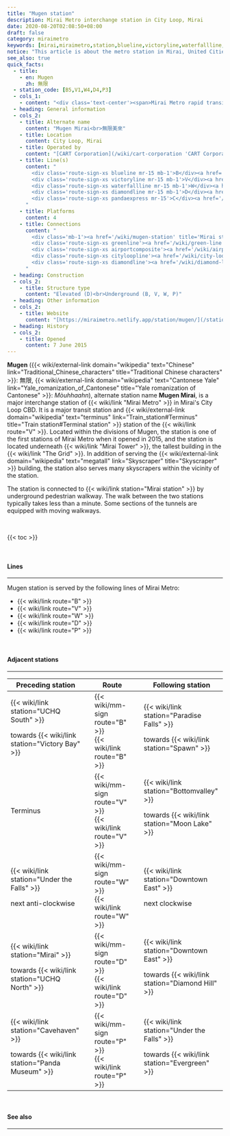 ```yaml
---
title: "Mugen station"
description: Mirai Metro interchange station in City Loop, Mirai
date: 2020-08-20T02:08:50+08:00
draft: false
category: miraimetro
keywords: [mirai,miraimetro,station,blueline,victoryline,waterfallline,diamondline,pandaexpress]
notice: "This article is about the metro station in Mirai, United Cities. For the similarly named MRR station, see [Mugen Mirai station](/wiki/mugen-mirai-station 'Mugen Mirai station'). For the nearby connected station, see [Mirai station](/wiki/mirai-station 'Mirai station')."
see_also: true
quick_facts:
  - title:
    - en: Mugen
      zh: 無限
  - station_code: [B5,V1,W4,D4,P3]
  - cols_1:
    - content: "<div class='text-center'><span>Mirai Metro rapid transit station</span></div>"
  - heading: General information
  - cols_2:
    - title: Alternate name
      content: "Mugen Mirai<br>無限美來"
    - title: Location
      content: City Loop, Mirai
    - title: Operated by
      content: "[CART Corporation](/wiki/cart-corporation 'CART Corporation')"
    - title: Line(s)
      content: "
        <div class='route-sign-xs blueline mr-15 mb-1'>B</div><a href='/wiki/blue-line' title='Blue Line'>Blue Line</a><br>
        <div class='route-sign-xs victoryline mr-15 mb-1'>V</div><a href='/wiki/victory-line' title='Victory Line'>Victory Line</a><br>
        <div class='route-sign-xs waterfallline mr-15 mb-1'>W</div><a href='/wiki/waterfall-line' title='Waterfall Line'>Waterfall Line</a><br>
        <div class='route-sign-xs diamondline mr-15 mb-1'>D</div><a href='/wiki/diamond-line' title='Diamond Line'>Diamond Line</a><br>
        <div class='route-sign-xs pandaexpress mr-15'>C</div><a href='/wiki/panda-express' title='City Loop Line'>Panda Express</a>
      "
    - title: Platforms
      content: 4
    - title: Connections
      content: "
        <div class='mb-1'><a href='/wiki/mugen-station' title='Mirai station'>Mirai</a></div>
        <div class='route-sign-xs greenline'><a href='/wiki/green-line' title='Green Line' class='text-reset text-decoration-none'>G</a></div>
        <div class='route-sign-xs airportcomposite'><a href='/wiki/airport-line' title='Airport Line' class='text-reset text-decoration-none'>A</a></div>
        <div class='route-sign-xs cityloopline'><a href='/wiki/city-loop-line' title='City Loop Line' class='text-reset text-decoration-none'>C</a></div>
        <div class='route-sign-xs diamondline'><a href='/wiki/diamond-line' title='Diamond Line' class='text-reset text-decoration-none'>D</a></div>
      "
  - heading: Construction
  - cols_2:
    - title: Structure type
      content: "Elevated (D)<br>Underground (B, V, W, P)"
  - heading: Other information
  - cols_2:
    - title: Website
      content: "[https://miraimetro.netlify.app/station/mugen/](/station/mugen)"
  - heading: History
  - cols_2:
    - title: Opened
      content: 7 June 2015
---
```


**Mugen** ({{< wiki/external-link domain="wikipedia" text="Chinese" link="Traditional_Chinese_characters" title="Traditional Chinese characters" >}}: 無限, {{< wiki/external-link domain="wikipedia" text="Cantonese Yale" link="Yale_romanization_of_Cantonese" title="Yale romanization of Cantonese" >}}: *Mòuhhaahn*), alternate station name **Mugen Mirai**, is a major interchange station of {{< wiki/link "Mirai Metro" >}} in Mirai's City Loop CBD. It is a major transit station and {{< wiki/external-link domain="wikipedia" text="terminus" link="Train_station#Terminus" title="Train station#Terminal station" >}} station of the {{< wiki/link route="V" >}}. Located within the divisions of Mugen, the station is one of the first stations of Mirai Metro when it opened in 2015, and the station is located underneath {{< wiki/link "Mirai Tower" >}}, the tallest building in the {{< wiki/link "The Grid" >}}. In addition of serving the {{< wiki/external-link domain="wikipedia" text="megatall" link="Skyscraper" title="Skyscraper" >}} building, the station also serves many skyscrapers within the vicinity of the station.

The station is connected to {{< wiki/link station="Mirai station" >}} by underground pedestrian walkway. The walk between the two stations typically takes less than a minute. Some sections of the tunnels are equipped with moving walkways.

<br>

{{< toc >}}

<br>

<!-- #### Transport connection

---

&nbsp;&nbsp;&nbsp;&nbsp;*Main article: {{< wiki/link station="Mugen Mirai" >}}*

The Mugen station is connecting to

<br> -->

#### Lines

---

Mugen station is served by the following lines of Mirai Metro:

- {{< wiki/link route="B" >}}
- {{< wiki/link route="V" >}}
- {{< wiki/link route="W" >}}
- {{< wiki/link route="D" >}}
- {{< wiki/link route="P" >}}

<br>

#### Adjacent stations

---

<div class="table-responsive">
  <table class="table table-bordered table-600 text-center">
    <thead class="thead-light">
      <tr>
        <th class="w-35">Preceding station</th>
        <th colspan="3">Route</th>
        <th class="w-35">Following station</th>
      </tr>
    </thead>
    <tbody>
      <tr>
        <td>
          {{< wiki/link station="UCHQ South" >}}
          <p class="small font-italic mb-0">towards {{< wiki/link station="Victory Bay" >}}</p>
        </td>
        <td class="blueline"></td>
        <td class="w-30">
          <div class="mb-05">
            {{< wiki/mm-sign route="B" >}}
          </div>
          {{< wiki/link route="B" >}}
        </td>
        <td class="blueline"></td>
        <td>
          {{< wiki/link station="Paradise Falls" >}}
          <p class="small font-italic mb-0">towards {{< wiki/link station="Spawn" >}}</p>
        </td>
      </tr>
      <tr>
        <td class="font-italic">Terminus</td>
        <td class="victoryline"></td>
        <td>
          <div class="mb-05">
            {{< wiki/mm-sign route="V" >}}
          </div>
          {{< wiki/link route="V" >}}
        </td>
        <td class="victoryline"></td>
        <td>
          {{< wiki/link station="Bottomvalley" >}}
          <p class="small font-italic mb-0">towards {{< wiki/link station="Moon Lake" >}}</p>
        </td>
      </tr>
      <tr>
        <td>
          {{< wiki/link station="Under the Falls" >}}
          <p class="small font-italic mb-0">next anti-clockwise</p>
        </td>
        <td class="waterfallline"></td>
        <td>
          <div class="mb-05">
            {{< wiki/mm-sign route="W" >}}
          </div>
          {{< wiki/link route="W" >}}
        </td>
        <td class="waterfallline"></td>
        <td>
          {{< wiki/link station="Downtown East" >}}
          <p class="small font-italic mb-0">next clockwise</p>
        </td>
      </tr>
      <tr>
        <td>
          {{< wiki/link station="Mirai" >}}
          <p class="small font-italic mb-0">towards {{< wiki/link station="UCHQ North" >}}</p>
        </td>
        <td class="diamondline"></td>
        <td>
          <div class="mb-05">
            {{< wiki/mm-sign route="D" >}}
          </div>
          {{< wiki/link route="D" >}}
        </td>
        <td class="diamondline"></td>
        <td>
          {{< wiki/link station="Downtown East" >}}
          <p class="small font-italic mb-0">towards {{< wiki/link station="Diamond Hill" >}}</p>
        </td>
      </tr>
      <tr>
        <td>
          {{< wiki/link station="Cavehaven" >}}
          <p class="small font-italic mb-0">towards {{< wiki/link station="Panda Museum" >}}</p>
        </td>
        <td class="pandaexpress"></td>
        <td>
          <div class="mb-05">
            {{< wiki/mm-sign route="P" >}}
          </div>
          {{< wiki/link route="P" >}}
        </td>
        <td class="pandaexpress"></td>
        <td>
          {{< wiki/link station="Under the Falls" >}}
          <p class="small font-italic mb-0">towards {{< wiki/link station="Evergreen" >}}</p>
        </td>
      </tr>
    </tbody>
  </table>
</div>

<br>

#### See also

---